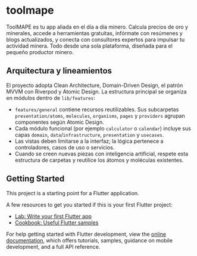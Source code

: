 # toolmape

ToolMAPE es tu app aliada en el día a día minero. Calcula precios de oro y minerales, accede a herramientas gratuitas, infórmate con resúmenes y blogs actualizados, y conecta con consultores expertos para impulsar tu actividad minera. Todo desde una sola plataforma, diseñada para el pequeño productor minero.

## Arquitectura y lineamientos

El proyecto adopta Clean Architecture, Domain-Driven Design, el patrón MVVM con Riverpod y Atomic Design. La estructura principal se organiza en módulos dentro de `lib/features`:

- `features/general` contiene recursos reutilizables. Sus subcarpetas `presentation/atoms`, `molecules`, `organisms`, `pages` y `providers` agrupan componentes según Atomic Design.
- Cada módulo funcional (por ejemplo `calculator` o `calendar`) incluye sus capas `domain`, `data`/`infrastructure`, `presentation` y `usecases`.
- Las vistas deben limitarse a la interfaz; la lógica pertenece a controladores, casos de uso o servicios.
- Cuando se creen nuevas piezas con inteligencia artificial, respete esta estructura de carpetas y reutilice los átomos y moléculas existentes.

## Getting Started

This project is a starting point for a Flutter application.

A few resources to get you started if this is your first Flutter project:

- [Lab: Write your first Flutter app](https://docs.flutter.dev/get-started/codelab)
- [Cookbook: Useful Flutter samples](https://docs.flutter.dev/cookbook)

For help getting started with Flutter development, view the
[online documentation](https://docs.flutter.dev/), which offers tutorials,
samples, guidance on mobile development, and a full API reference.
